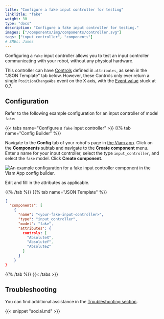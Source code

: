 ```yaml
---
title: "Configure a fake input controller for testing"
linkTitle: "fake"
weight: 30
type: "docs"
description: "Configure a fake input controller for testing."
images: ["/components/img/components/controller.svg"]
tags: ["input controller", "components"]
# SMEs: James
---
```


Configuring a `fake` input controller allows you to test an input controller communicating with your robot, without any physical hardware.

This controller can have [Controls](../#control-field) defined in `attributes`, as seen in the "JSON Template" tab below.
However, these Controls only ever return a single `PositionChangeAbs` event on the X axis, with the [Event.value](../#event-object) stuck at 0.7.

## Configuration

Refer to the following example configuration for an input controller of model `fake`:

{{< tabs name="Configure a `fake` input controller" >}}
{{% tab name="Config Builder" %}}

Navigate to the **Config** tab of your robot's page in [the Viam app](https://app.viam.com).
Click on the **Components** subtab and navigate to the **Create component** menu.
Enter a name for your input controller, select the type `input_controller`, and select the `fake` model.
Click **Create component**.

![An example configuration for a fake input controller component in the Viam App config builder.](../img/fake-input-controller-ui-config.png)

Edit and fill in the attributes as applicable.

{{% /tab %}}
{{% tab name="JSON Template" %}}

```json {class="line-numbers linkable-line-numbers"}
{
  "components": [
    {
      "name": "<your-fake-input-controller>",
      "type": "input_controller",
      "model": "fake",
      "attributes": {
        controls: [
          "AbsoluteX",
          "AbsoluteY",
          "AbsoluteZ"
        ]
      }
    }
}
```

{{% /tab %}}
{{< /tabs >}}

## Troubleshooting

You can find additional assistance in the [Troubleshooting section](/appendix/troubleshooting/).

{{< snippet "social.md" >}}
